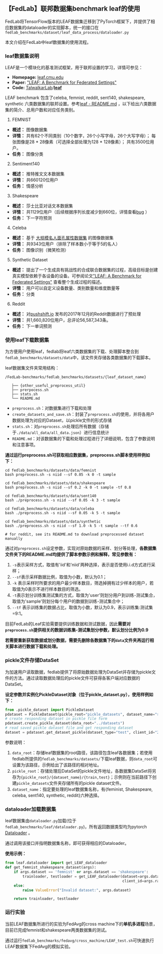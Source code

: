 ## 【FedLab】联邦数据集benchmark leaf的使用

FedLab将TensorFlow版本的LEAF数据集迁移到了PyTorch框架下，并提供了相应数据集的dataloader的实现脚本，统一的接口在`fedlab_benchmarks/dataset/leaf_data_process/dataloader.py`

本文介绍在FedLab中leaf数据集的使用流程。

### leaf数据集说明

LEAF是一个模块化的基准测试框架，用于联邦设置的学习，详情可参见：

- **Homepage:** [leaf.cmu.edu](https://leaf.cmu.edu/)
- **Paper:** ["LEAF: A Benchmark for Federated Settings"](https://arxiv.org/abs/1812.01097)
- **Code:** [TalwalkarLab](https://github.com/TalwalkarLab)/**[leaf](https://github.com/TalwalkarLab/leaf)**

LEAF benchmark 包含了celeba, femnist, reddit, sent140, shakespeare, synthetic 六类数据集的联邦设置。参考[leaf - README.md](https://github.com/TalwalkarLab/leaf) ，以下给出六类数据集的简介、总用户数和对应任务类别。

1. FEMNIST

- **概述：** 图像数据集
- **详情：** 共有62个不同类别（10个数字，26个小写字母，26个大写字母）； 每张图像是28 * 28像素（可选择全部处理为128 * 128像素）； 共有3500位用户。
- **任务：** 图像分类

2. Sentiment140

- **概述：** 推特推文文本数据集
- **详情：** 共660120位用户
- **任务：** 情感分析

3. Shakespeare

- **概述：** 莎士比亚对话文本数据集
- **详情：** 共1129位用户（后续根据序列长度减少到660位，详情查看[bug](https://github.com/TalwalkarLab/leaf/issues/19) ）
- **任务：** 下一字符预测

4. Celeba

- **概述：** 基于 [大规模名人面孔属性数据集](http://mmlab.ie.cuhk.edu.hk/projects/CelebA.html) 的图像数据集
- **详情：** 共9343位用户（排除了样本数小于等于5的名人）
- **任务：** 图像识别（微笑检测）

5. Synthetic Dataset

- **概述：** 提出了一个生成具有挑战性的合成联合数据集的过程，高级目标是创建真实模型依赖于各设备的设备。可参阅论文["LEAF: A Benchmark for Federated Settings"](https://arxiv.org/abs/1812.01097) 查看整个生成过程的描述。
- **详情：** 用户可以自定义设备数量、类别数量和维度数量等
- **任务：** 分类

6. Reddit

- **概述：** 对[pushshift.io](https://files.pushshift.io/reddit/) 发布的2017年12月的Reddit数据进行了预处理
- **详情：** 共1,660,820位用户，总评论56,587,343条。
- **任务：** 下一单词预测

### 使用leaf下载数据集

为方便用户使用leaf，fedlab将leaf六类数据集的下载、处理脚本整合到`fedlab_benchmarks/datasets/data`中，该文件夹存储各类数据集的下载脚本。

leaf数据集文件夹常用结构：

```
/FedLab-benchmarks/fedlab_benchmarks/datasets/{leaf_dataset_name}

   ├── {other_useful_preprocess_util}
   ├── prerpocess.sh
   ├── stats.sh
   └── README.md
```

- `preprocess.sh`：对数据集进行下载和处理
- `create_datasets_and_save.sh`：封装了`preprocess.sh`的使用，并将各用户数据处理为对应的Dataset，以pickle文件的形式存储
- `stats.sh`：对`preprocess.sh`处理后所有数据（存储于`./data/all_data/all_data.json`）进行信息统计
- `README.md`：对该数据集的下载和处理过程进行了详细说明，包含了参数说明和注意事项。

**通过运行preprocess.sh可获取相应数据集，preprocess.sh脚本使用样例如下：**

```shell
cd fedlab_benchmarks/datasets/data/femnist
bash preprocess.sh -s niid --sf 0.05 -k 0 -t sample

cd fedlab_benchmarks/datasets/data/shakespeare
bash preprocess.sh -s niid --sf 0.2 -k 0 -t sample -tf 0.8

cd fedlab_benchmarks/datasets/data/sent140
bash ./preprocess.sh -s niid --sf 0.05 -k 3 -t sample

cd fedlab_benchmarks/datasets/data/celeba
bash ./preprocess.sh -s niid --sf 0.05 -k 5 -t sample

cd fedlab_benchmarks/datasets/data/synthetic
bash ./preprocess.sh -s niid --sf 1.0 -k 5 -t sample --tf 0.6

# for reddit, see its README.md to download preprocessed dataset manually
```

通过对`preprocess.sh`设定参数，实现对原始数据的采样、划分等处理，**各数据集文件夹下的README.md均提供了脚本参数示例和解释，常见参数有：**

1. `-s`表示采样方式，取值有'iid'和'niid'两种选择，表示是否使用i.i.d方式进行采样；
2. `--sf`表示采样数据比例，取值为小数，默认为0.1；
3. `-k` 表示采样时所要求的用户最少样本数目，筛选掉拥有过少样本的用户，若取值为0表示不进行样本数目的筛选。
4. `-t`表示划分训练集测试集的方式，取值为'user'则划分用户到训练-测试集合，取值为'sample'则划分每个用户的数据到训练-测试集合中；
5. `--tf` 表示训练集的数据占比，取值为小数，默认为0.9，表示训练集:测试集=9:1。

目前FedLab的Leaf实验需要提供训练数据和测试数据，因此**需要对`preprocess.sh`提供相关的数据训练集-测试集划分参数，默认划分比例为0.9**

**若需要重新获取数据或划分数据，需要先删除各数据集下的`data`文件夹再运行相关脚本进行数据下载和处理。**

### pickle文件存储DataSet

为加速用户读取数据，fedlab提供了将原始数据处理为DataSet并存储为pickle文件的方法。通过读取数据处理后的pickle文件可获得各客户端对应数据的DataSet。

**设定参数并实例化PickleDataset对象（位于pickle_dataset.py），使用样例如下：**

```python
from .pickle_dataset import PickleDataset
pdataset = PickleDataset(pickle_root="pickle_datasets", dataset_name="shakespeare")
# create responding dataset in pickle file form
pdataset.create_pickle_dataset(data_root="../datasets")
# read saved pickle dataset file and get responding dataset
dataset = pdataset.get_dataset_pickle(dataset_type="test", client_id="2")
```

参数说明：

1. `data_root`：存储leaf数据集的root路径，该路径包含leaf各数据集；若使用fedlab所提供的`fedlab_benchmarks/datasets/`下载leaf数据，则`data_root`可设置为该路径，示例给出了该路径的相对地址。
2. `pickle_root`：存储处理后DataSet的pickle文件地址，各数据集DataSet将另存为`{pickle_root}/{dataset_name}/{train,test}`；示例则在当前路径下创建`pickle_datasets`文件夹存储所有的pickle dataset文件。
3. `dataset_name`：指定要处理的leaf数据集名称，有{feminist, Shakespeare, celeba, sent140, synthetic, reddit}六种选择。

### dataloader加载数据集

leaf数据集由`dataloader.py`加载(位于`fedlab_benchmarks/leaf/dataloader.py`)，所有返回数据类型均为pytorch [Dataloader](https://pytorch.org/docs/stable/data.html) 。

通过调用该接口并指明数据集名称，即可获得相应的Dataloader。

**使用示例：**

```python
from leaf.dataloader import get_LEAF_dataloader
def get_femnist_shakespeare_dataset(args):
    if args.dataset == 'femnist' or args.dataset == 'shakespeare':
        trainloader, testloader = get_LEAF_dataloader(dataset=args.dataset,
                                                      client_id=args.rank)
    else:
        raise ValueError("Invalid dataset:", args.dataset)

    return trainloader, testloader
```

### 运行实验

当前LEAF数据集所进行的实验为FedAvg的cross machine下的**单机多进程**场景，目前已完成femnist和shakespeare两类数据集的测试。

通过运行`fedlab_benchmarks/fedavg/cross_machine/LEAF_test.sh`可快速执行LEAF数据集下FedAvg的模拟实验。

